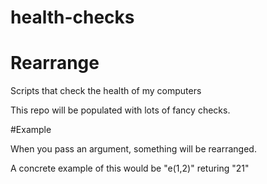 # health-checks

Rearrange
====================

Scripts that check the health of my computers

This repo will be populated with lots of fancy checks.

#Example

When you pass an argument, something will be rearranged.

A concrete example of this would be "e(1,2)" returing "21"
